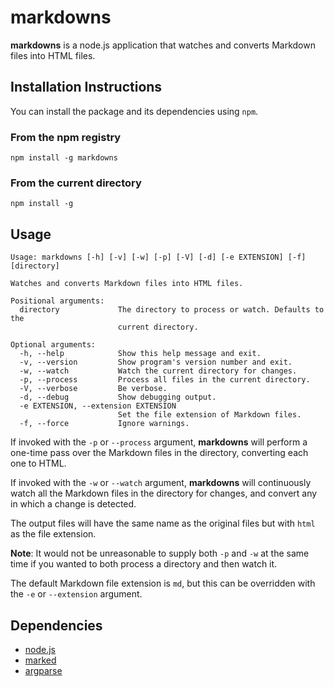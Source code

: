 # markdowns

**markdowns** is a node.js application that watches and converts Markdown files into HTML files.

## Installation Instructions

You can install the package and its dependencies using `npm`.

### From the npm registry

    npm install -g markdowns
   
### From the current directory

    npm install -g

## Usage

    Usage: markdowns [-h] [-v] [-w] [-p] [-V] [-d] [-e EXTENSION] [-f] [directory]
    
    Watches and converts Markdown files into HTML files.
    
    Positional arguments:
      directory             The directory to process or watch. Defaults to the
                            current directory.
    
    Optional arguments:
      -h, --help            Show this help message and exit.
      -v, --version         Show program's version number and exit.
      -w, --watch           Watch the current directory for changes.
      -p, --process         Process all files in the current directory.
      -V, --verbose         Be verbose.
      -d, --debug           Show debugging output.
      -e EXTENSION, --extension EXTENSION
                            Set the file extension of Markdown files.
      -f, --force           Ignore warnings.
    
If invoked with the `-p` or `--process` argument, **markdowns** will perform a one-time pass over the Markdown files in the directory, converting each one to HTML.

If invoked with the `-w` or `--watch` argument, **markdowns** will continuously watch all the Markdown files in the directory for changes, and convert any in which a change is detected.

The output files will have the same name as the original files but with `html` as the file extension.

**Note**: It would not be unreasonable to supply both `-p` and `-w` at the same time if you wanted to both process a directory and then watch it.

The default Markdown file extension is `md`, but this can be overridden with the `-e` or `--extension` argument. 

## Dependencies

* [node.js](https://github.com/joyent/node)
* [marked](https://github.com/chjj/marked)
* [argparse](https://github.com/nodeca/argparse)
